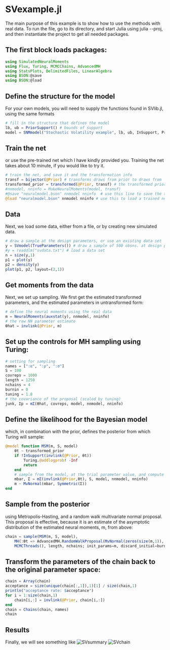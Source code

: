 # SVexample.jl
The main purpose of this example is to show how to use the methods with real data. To run the file, go to its directory, and start Julia using julia --proj, and then instantiate the project to get all needed packages.

## The first block loads packages:
```julia
using SimulatedNeuralMoments
using Flux, Turing, MCMCChains, AdvancedMH
using StatsPlots, DelimitedFiles, LinearAlgebra
using BSON:@save
using BSON:@load
```

## Define the structure for the model
For your own models, you will need to supply the functions found in SVlib.jl, using the same formats
```julia
# fill in the structure that defines the model
lb, ub = PriorSupport() # bounds of support
model = SNMmodel("Stochastic Volatility example", lb, ub, InSupport, PriorDraw, auxstat)
```

## Train the net
or use the pre-trained net which I have kindly provided you. Training the net takes about 10 minute, if you would like to try it.
```julia
# train the net, and save it and the transformation info
transf = bijector(@Prior) # transforms draws from prior to draws from  ℛⁿ 
transformed_prior = transformed(@Prior, transf) # the transformed prior
#nnmodel, nninfo = MakeNeuralMoments(model, transf)
#@save "neuralmodel.bson" nnmodel nninfo  # use this line to save the trained neural net 
@load "neuralmodel.bson" nnmodel nninfo # use this to load a trained net
```

## Data
Next, we load some data, either from a file, or by creating new simulated data.
```julia
# draw a sample at the design parameters, or use an existing data set
y = SVmodel(TrueParameters()) # draw a sample of 500 obsns. at design parameters
#y = readdlm("svdata.txt") # load a data set
n = size(y,1)
p1 = plot(y)
p2 = density(y)
plot(p1, p2, layout=(2,1))
```

## Get moments from the data
Next, we set up sampling. We first get the estimated transformed parameters, and the estimated parameters in untransformed form:
```julia
# define the neural moments using the real data
m = NeuralMoments(auxstat(y), nnmodel, nninfo)
# the raw NN parameter estimate
θhat = invlink(@Prior, m)
```

## Set up the controls for MH sampling using Turing:
```julia
# setting for sampling
names = [":α", ":ρ", ":σ"]
S = 100
covreps = 1000
length = 1250
nchains = 4
burnin = 0
tuning = 1.8
# the covariance of the proposal (scaled by tuning)
junk, Σp = mΣ(θhat, covreps, model, nnmodel, nninfo)
```

## Define the likelihood for the Bayesian model
which, in combination with the prior, defines the posterior from which Turing will sample:
```julia
@model function MSM(m, S, model)
    θt ~ transformed_prior
    if !InSupport(invlink(@Prior, θt))
        Turing.@addlogprob! -Inf
        return
    end
    # sample from the model, at the trial parameter value, and compute statistics
    mbar, Σ = mΣ(invlink(@Prior,θt), S, model, nnmodel, nninfo)
    m ~ MvNormal(mbar, Symmetric(Σ))
end
```

## Sample from the posterior
using Metropolis-Hasting, and a random walk multivariate normal proposal. This proposal is effective, because it is an estimate of the asymptotic distribution of the estimated neural moments, m, from above:
```julia
chain = sample(MSM(m, S, model),
    MH(:θt => AdvancedMH.RandomWalkProposal(MvNormal(zeros(size(m,1)), tuning*Σp))),
    MCMCThreads(), length, nchains; init_params=m, discard_initial=burnin)
```

## Transform the parameters of the chain back to the original parameter space:
```julia
chain = Array(chain)
acceptance = size(unique(chain[:,1]),1)[1] / size(chain,1)
println("acceptance rate: $acceptance")
for i = 1:size(chain,1)
    chain[i,:] = invlink(@Prior, chain[i,:])
end
chain = Chains(chain, names)
chain
```

## Results
Finally, we will see something like
![SVsummary](https://github.com/mcreel/SimulatedNeuralMoments.jl/blob/main/examples/SV/summary.png)
![SVchain](https://github.com/mcreel/SimulatedNeuralMoments.jl/blob/main/examples/SV/chain.png)



